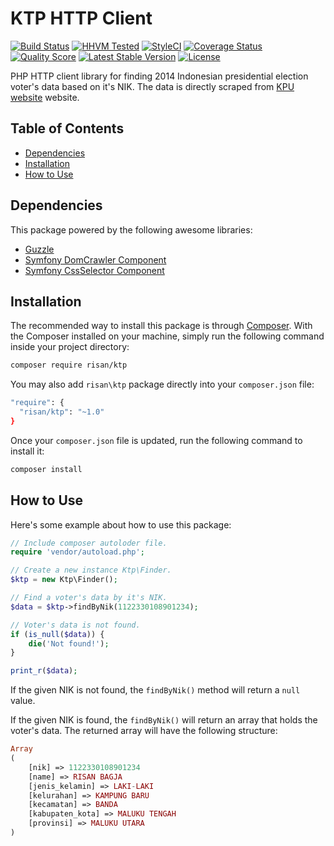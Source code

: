# KTP HTTP Client

[![Build Status](https://img.shields.io/travis/risan/ktp.svg?style=flat-square)](https://travis-ci.org/risan/ktp)
[![HHVM Tested](https://img.shields.io/hhvm/risan/ktp.svg?style=flat-square)](https://travis-ci.org/risan/ktp)
[![StyleCI](https://styleci.io/repos/53063075/shield?style=flat-square)](https://styleci.io/repos/53063075)
[![Coverage Status](https://img.shields.io/scrutinizer/coverage/g/risan/ktp.svg?style=flat-square)](https://scrutinizer-ci.com/g/risan/ktp/code-structure)
[![Quality Score](https://img.shields.io/scrutinizer/g/risan/ktp.svg?style=flat-square)](https://scrutinizer-ci.com/g/risan/ktp)
[![Latest Stable Version](https://img.shields.io/packagist/v/risan/ktp.svg?style=flat-square)](https://packagist.org/packages/risan/ktp)
[![License](https://img.shields.io/packagist/l/risan/ktp.svg?style=flat-square)](https://packagist.org/packages/risan/ktp)

PHP HTTP client library for finding 2014 Indonesian presidential election voter's data based on it's NIK. The data is directly scraped from [KPU website](https://data.kpu.go.id/ss8.php) website.

## Table of Contents

* [Dependencies](#dependencies)
* [Installation](#installation)
* [How to Use](#how-to-use)

## Dependencies

This package powered by the following awesome libraries:

* [Guzzle](https://github.com/guzzle/guzzle)
* [Symfony DomCrawler Component](https://github.com/symfony/dom-crawler)
* [Symfony CssSelector Component](https://github.com/symfony/css-selector)

## Installation

The recommended way to install this package is through [Composer](https://getcomposer.org/). With the Composer installed on your machine, simply run the following command inside your project directory:

```bash
composer require risan/ktp
```

You may also add `risan\ktp` package directly into your `composer.json` file:

```bash
"require": {
  "risan/ktp": "~1.0"
}
```

Once your `composer.json` file is updated, run the following command to install it:

```bash
composer install
```

## How to Use

Here's some example about how to use this package:

```php
// Include composer autoloder file.
require 'vendor/autoload.php';

// Create a new instance Ktp\Finder.
$ktp = new Ktp\Finder();

// Find a voter's data by it's NIK.
$data = $ktp->findByNik(1122330108901234);

// Voter's data is not found.
if (is_null($data)) {
    die('Not found!');
}

print_r($data);
```

If the given NIK is not found, the `findByNik()` method will return a `null` value.

If the given NIK is found, the `findByNik()` will return an array that holds the voter's data. The returned array will have the following structure:

```php
Array
(
    [nik] => 1122330108901234
    [name] => RISAN BAGJA
    [jenis_kelamin] => LAKI-LAKI
    [kelurahan] => KAMPUNG BARU
    [kecamatan] => BANDA
    [kabupaten_kota] => MALUKU TENGAH
    [provinsi] => MALUKU UTARA
)
```



